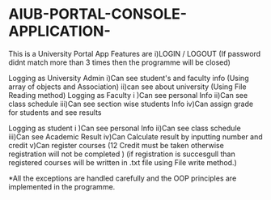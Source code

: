 # AIUB-PORTAL-CONSOLE-APPLICATION-
This is a University Portal App
Features are
 i)LOGIN / LOGOUT (If password didnt match more than 3 times then the programme will be closed)
 
 Logging as University Admin
        i)Can see student's and faculty info (Using array of objects and Association)
        ii)can see about university (Using File Reading method)
 Logging as Faculty
        i )Can see personal Info
        ii)Can see class schedule
        iii)Can see section wise students Info 
        iv)Can assign grade for students and see results
        
  Logging as student
   i )Can see personal Info
   ii)Can see class schedule
   iii)Can see Academic Result
   iv)Can Calculate result by inputting number and credit
   v)Can register courses (12 Credit must be taken otherwise registration will not be completed )
          (if registration is succesgull than registered courses will be written in .txt file using File write method.)
          
*All the exceptions are handled carefully and the OOP principles are implemented in the programme.          
 
